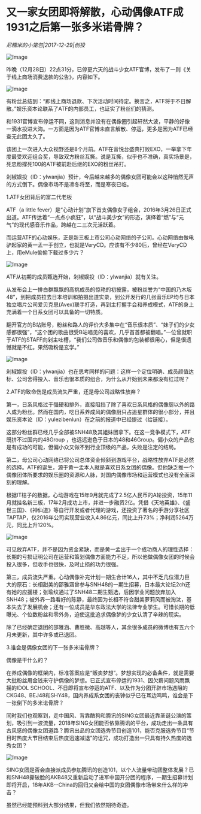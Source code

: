 # 又一家女团即将解散，心动偶像ATF成1931之后第一张多米诺骨牌？

*尼糯米的小笼包|2017-12-29|创投*

![Image](https://p2.pstatp.com/large/568c000505ed049f3ef1)

昨晚（12月28日）22点31分，已停更六天的战斗少女ATF官博，发布了一则《关于线上商场消费退款的公告》，内容如下。

![Image](http://p2.pstatp.com/large/568a00056e8ba7efacf1)

有粉丝总结到：“即线上商场退款、下次活动时间待定。换言之，ATF将于不日解散。”娱乐资本论联系了ATF的内部员工，也证实了粉丝们的猜测。

和1931官博宣布停运不同，这则消息并没有在偶像圈引起轩然大波，平静的好像一滴水投进大海。一方面是因为ATF官博未直言解散、停运，更多是因为ATF已经查无此团太久了。

该团上一次进入大众视野还是8个月前。ATF在音悦台盛典打败EXO，一举拿下年度最受欢迎组合奖，导致双方粉丝互撕。说是互撕，似乎也不准确，真实场景是，死忠粉撑死100的ATF被前赴后继的EXO的粉丝吊打。

剁椒娱投（ID：ylwanjia）预计，今后越来越多的偶像女团可能会以这种悄然无声的方式倒下。偶像市场不是凛冬将至，而是寒夜已临。

1.ATF女团背后的富二代老板

ATF（a little fever）是“心动计划”旗下首支偶像女子组合，2016年3月26日正式出道。ATF传达着“一点点小疯狂”，以“战斗美少女”的形态，演绎着“燃”与“元气”的现代感音乐作品，跨越在二三次元活跃着。

而运营ATF的心动娱乐，正是新三板上市公司心动网络的子公司。心动网络由做电驴起家的黄一孟一手创立，也就是VeryCD。应该有不少80后，曾经在VeryCD上，用eMule偷偷下载过多少片？

![Image](http://p1.pstatp.com/large/568900058b18a72cac7f)

ATF从初期的成员甄选开始，剁椒娱投（ID：ylwanjia）就有关注。

从发布会上一排白群飘飘的高挑成员的惊艳的初披露，被粉丝誉为“中国的乃木坂48”，到把成员拉去日本培训和拍摄出道实录，到公开发行的几张音乐EP均与日本独立唱片公司爱贝克思(Avex)联手打造，再到主打握手会和养成模式，ATF的身上充满着一个日系女团可以具备的一切特质。

翻开官方的B站账号，粉丝和路人的评价大多集中在“音乐很本质”、“妹子们的少女感都很强”，“这个团的歌曲很受B站唱见的喜欢，几乎首首都被翻唱。”一位曾就职于ATF的STAFF向剁主吐槽，“我们公司做音乐和偶像的包装都很用心，但是很遗憾就是不红。果然吸粉是玄学。”

![Image](http://p2.pstatp.com/large/568800054315b8bd74ff)

剁椒娱投（ID：ylwanjia）也在思考同样的问题：这样一个定位明确、成员颜值达标、公司舍得投入、音乐也很本质的组合，为什么从开始到未来都没有红过呢？

2.ATF的致命伤是成员流失严重，还是母公司战略性放弃？

第一，日系风格过于强硬和排外，直接阻挡了除了喜欢日系风格的偶像厨以外的路人成为粉丝。然而在国内，吃日系养成风的偶像厨只占追星群体的很小部分，并且娱乐资本论（ID：yulezibenlun）在之前的报道中已经提过（给链接）。

这部分粉丝群已经几乎全部被SNH48及其姐妹团拿下。在这一竞争模式下，ATF既拼不过国内的48Group ，也远远逊色于日本的48和46Group。偏小众的产品也是有成功的可能，但偏小众又做不到行业顶级的产品，失败是注定的结局。

第二，母公司心动网络已将公司总体资金倾斜到游戏平台，战略性放弃ATF是必然的选择。ATF的诞生，源于黄一孟本人就是喜欢日系女团的偶像。但他缺乏推一个偶像团体所要求的娱乐圈的资源和人脉，对国内偶像市场和运营模式也没有全面深刻的理解。

根据IT桔子的数据，心动游戏在15年9月就完成了2.5亿人民币的A轮投资，15年11月就挂名新三板，17年2月成功上市，并进一步融资2亿。凭借《天地英雄》、《盛世三国》、《神仙道》等自行开发或者代理的游戏，还投资了著名的手游分享社区TAPTAP，仅2016年公司实现营业收入4.86亿元，同比上升73%；净利润5264万元，同比上升120%。

![Image](http://p3.pstatp.com/large/568e00029f1f58450b4a)

可见放弃ATF，并不是因为资金紧缺，而是黄一孟出于一个成功商人的理性选择：长期的亏损证明公司在运营和策划偶像方面能力不足，所以他做偶像女团的时候会投入很多，但收手也很快，及时止损的功力很强。

第三，成员流失严重。心动偶像补完计划一期生合计16人，其中不乏几位潜力巨大的原石：长相甜美的邵雅涵曾参与SNH48的一期生招募，日本最大论坛2ch还有她的应援楼；张瑜纹通过了SNH48二期生甄选，后因学业问题放弃加入SNH48；被外界一路看好的陈静，最终因为长相不符合甜美萝莉风而被淘汰，基本失去了发展机会；还有一位成员是华东政法大学的法律专业学生。可惜长期的低曝光、个位数粉丝和零外务，迫使这批追求偶像梦的少女认清了辛辣的现实。

除了已经确定退团的邵雅涵、曹胜微、高越等人，其余很多成员的微博也有五六个月未更新，其中许多或已退团。

3.谁会是偶像女团的下一张多米诺骨牌？

偶像是干什么的？

在养成偶像的框架内，标准答案应是“贩卖梦想”。梦想实现的必备条件，就是需要大批粉丝用金钱来守护偶像的梦想。已正式宣布停运的1931、因欠薪问题风雨飘摇的IDOL SCHOOL、不日即将宣布停运的ATF、以及作为分团开辟市场遇阻的CKG48、BEJ48和SHY48，国内养成系女团的丧钟似乎已在耳边鸣鸣，谁会是下一张倒下的多米诺骨牌？

同时我们也观察到，走中国风、背靠酷狗和腾讯的SING女团最近靠圣诞公演的策划，吸引到一波流量，2018年SING女团能否依靠腾讯的平台，成功走出一条具有古风感的偶像女团道路？腾讯出品的女团选秀节目创造101，能否克服选秀节目“节目时热度大节目结束后热度迅速减退”的诅咒，成功打造出一只具有持久热度的选秀女团？

![Image](http://p3.pstatp.com/large/568a00056e8a493f0c2f)

SING女团是否会直接派成员参加腾讯的创造101，以个人流量带动团整体发展？已和SNH48撕破脸的AKB48又重新启动了进军中国开分团的程序，一期生招募计划即将开启，18年AKB--China的回归又会给中国的女团偶像市场带来什么样的冲击？

虽然已经能预料到大部分结果，但我们依然期待奇迹。

